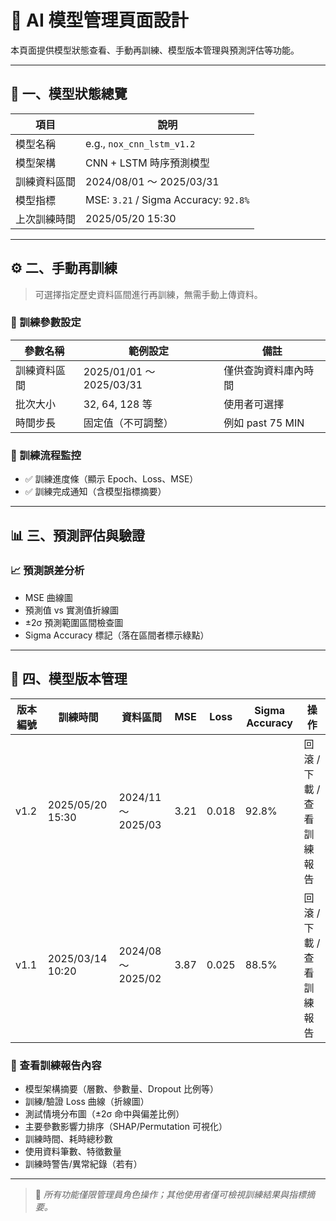 # 🧠 AI 模型管理頁面設計

本頁面提供模型狀態查看、手動再訓練、模型版本管理與預測評估等功能。

---

## 📌 一、模型狀態總覽

| 項目             | 說明                                   |
|------------------|----------------------------------------|
| 模型名稱         | e.g., `nox_cnn_lstm_v1.2`              |
| 模型架構         | CNN + LSTM 時序預測模型                |
| 訓練資料區間     | 2024/08/01 ～ 2025/03/31               |
| 模型指標         | MSE: `3.21` / Sigma Accuracy: `92.8%`  |
| 上次訓練時間     | 2025/05/20 15:30                        |

---

## ⚙️ 二、手動再訓練

> 可選擇指定歷史資料區間進行再訓練，無需手動上傳資料。

### 🔧 訓練參數設定

| 參數名稱     | 範例設定                | 備註                     |
|--------------|--------------------------|--------------------------|
| 訓練資料區間 | 2025/01/01 ～ 2025/03/31 | 僅供查詢資料庫內時間     |
| 批次大小     | 32, 64, 128 等           | 使用者可選擇             |
| 時間步長     | 固定值（不可調整）       | 例如 past 75 MIN         |

### 🔁 訓練流程監控
- ✅ 訓練進度條（顯示 Epoch、Loss、MSE） 
- ✅ 訓練完成通知（含模型指標摘要）

---

## 📊 三、預測評估與驗證

### 📈 預測誤差分析
- MSE 曲線圖
- 預測值 vs 實測值折線圖
- ±2σ 預測範圍區間檢查圖
- Sigma Accuracy 標記（落在區間者標示綠點）

---

## 🧾 四、模型版本管理

| 版本編號       | 訓練時間        | 資料區間             | MSE  | Loss | Sigma Accuracy | 操作                          |
|----------------|------------------|----------------------|------|------|----------------|-------------------------------|
| v1.2           | 2025/05/20 15:30 | 2024/11～2025/03     | 3.21 | 0.018| 92.8%          | 回滾 / 下載 / 查看訓練報告   |
| v1.1           | 2025/03/14 10:20 | 2024/08～2025/02     | 3.87 | 0.025| 88.5%          | 回滾 / 下載 / 查看訓練報告   |

### 📄 查看訓練報告內容
- 模型架構摘要（層數、參數量、Dropout 比例等）
- 訓練/驗證 Loss 曲線（折線圖）
- 測試情境分布圖（±2σ 命中與偏差比例）
- 主要參數影響力排序（SHAP/Permutation 可視化）
- 訓練時間、耗時總秒數
- 使用資料筆數、特徵數量
- 訓練時警告/異常紀錄（若有）

---

> 📌 *所有功能僅限管理員角色操作；其他使用者僅可檢視訓練結果與指標摘要。*
